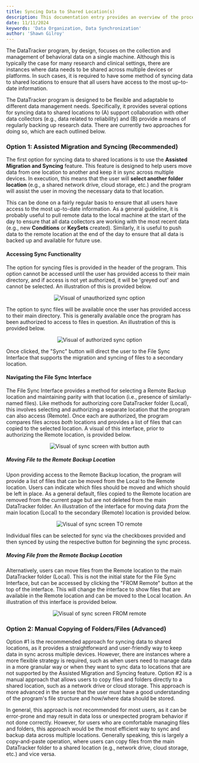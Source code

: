 ```yaml
---
title: Syncing Data to Shared Location(s)
description: This documentation entry provides an overview of the process of syncing data to shared locations in DataTracker and steps to sync data across multiple devices.
date: 11/11/2024
keywords: 'Data Organization, Data Synchronization'
author: 'Shawn Gilroy'
---
```


The DataTracker program, by design, focuses on the collection and management of behavioral data on a single machine. Although this is typically the case for many research and clinical settings, there are instances where data needs to be shared across multiple devices or platforms. In such cases, it is required to have some method of syncing data to shared locations to ensure that all users have access to the most up-to-date information.

The DataTracker program is designed to be flexible and adaptable to different data management needs. Specifically, it provides several options for syncing data to shared locations to (A) support collaboration with other data collectors (e.g., data related to reliability) and (B) provide a means of regularly backing up research data. There are currently two approaches for doing so, which are each outlined below.

### Option 1: Assisted Migration and Syncing (Recommended)

The first option for syncing data to shared locations is to use the **Assisted Migration and Syncing** feature. This feature is designed to help users move data from one location to another and keep it in sync across multiple devices. In execution, this means that the user will **select another folder location** (e.g., a shared network drive, cloud storage, etc.) and the program will assist the user in moving the necessary data to that location.

This can be done on a fairly regular basis to ensure that all users have access to the most up-to-date information. As a general guideline, it is probably useful to pull remote data to the local machine at the start of the day to ensure that all data collectors are working with the most recent data (e.g., new **Conditions** or **KeySets** created). Similarly, it is useful to push data to the remote location at the end of the day to ensure that all data is backed up and available for future use.

#### Accessing Sync Functionality

The option for syncing files is provided in the header of the program. This option cannot be accessed until the user has provided access to their main directory, and if access is not yet authorized, it will be 'greyed out' and cannot be selected. An illustration of this is provided below.

<div align="center" width="100%">
    <img src="docs/sync_unauthorized.png" alt="Visual of unauthorized sync option"/>
</div>

The option to sync files will be available once the user has provided access to their main directory. This is generally available once the program has been authorized to access to files in question. An illustration of this is provided below.

<div align="center" width="100%">
    <img src="docs/sync_authorized.png" alt="Visual of authorized sync option"/>
</div>

Once clicked, the "Sync" button will direct the user to the File Sync Interface that supports the migration and syncing of files to a secondary location.

#### Navigating the File Sync Interface

The File Sync Interface provides a method for selecting a Remote Backup location and maintaining parity with that location (i.e., presence of similarly-named files). Like methods for authorizing core DataTracker folder (Local), this involves selecting and authorizing a separate location that the program can also access (Remote). Once each are authorized, the program compares files across _both_ locations and provides a list of files that can copied to the selected location. A visual of this interface, prior to authorizing the Remote location, is provided below.

<div align="center" width="100%">
    <img src="docs/sync_screen_folder_auth.png" alt="Visual of sync screen with button auth"/>
</div>

##### Moving File to the Remote Backup Location

Upon providing access to the Remote Backup location, the program will provide a list of files that can be moved from the Local to the Remote location. Users can indicate which files should be moved and which should be left in place. As a general default, files copied to the Remote location are removed from the current page but are not deleted from the main DataTracker folder. An illustration of the interface for moving data _from_ the main location (Local) to the secondary (Remote) location is provided below.

<div align="center" width="100%">
    <img src="docs/sync_screen_folders_list.png" alt="Visual of sync screen TO remote"/>
</div>

Individual files can be selected for sync via the checkboxes provided and then synced by using the respective button for beginning the sync process.

##### Moving File from the Remote Backup Location

Alternatively, users can move files from the Remote location to the main DataTracker folder (Local). This is not the initial state for the File Sync Interface, but can be accessed by clicking the "FROM Remote" button at the top of the interface. This will change the interface to show files that are available in the Remote location and can be moved to the Local location. An illustration of this interface is provided below.

<div align="center" width="100%">
    <img src="docs/sync_screen_folders_list_from.png" alt="Visual of sync screen FROM remote"/>
</div>

### Option 2: Manual Copying of Folders/Files (Advanced)

Option #1 is the recommended approach for syncing data to shared locations, as it provides a straightforward and user-friendly way to keep data in sync across multiple devices. However, there are instances where a more flexible strategy is required, such as when users need to manage data in a more granular way or when they want to sync data to locations that are not supported by the Assisted Migration and Syncing feature. Option #2 is a manual approach that allows users to copy files and folders directly to a shared location, such as a network drive or cloud storage. This approach is more advanced in the sense that the user must have a good understanding of the program's file structure and how/where data should be stored.

In general, this approach is not recommended for most users, as it can be error-prone and may result in data loss or unexpected program behavior if not done correctly. However, for users who are comfortable managing files and folders, this approach would be the most efficient way to sync and backup data across multiple locations. Generally speaking, this is largely a copy-and-paste operation, where users can copy files from the main DataTracker folder to a shared location (e.g., network drive, cloud storage, etc.) and vice versa.
